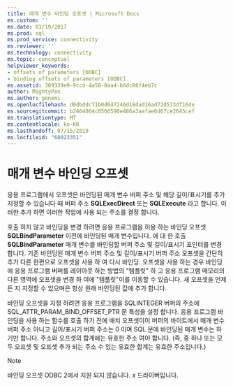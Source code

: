 ```yaml
---
title: 매개 변수 바인딩 오프셋 | Microsoft Docs
ms.custom: ''
ms.date: 01/19/2017
ms.prod: sql
ms.prod_service: connectivity
ms.reviewer: ''
ms.technology: connectivity
ms.topic: conceptual
helpviewer_keywords:
- offsets of parameters [ODBC]
- binding offsets of parameters [ODBC]
ms.assetid: 309339e9-9ccd-4a58-8aa4-b6dc88f4eb7c
author: MightyPen
ms.author: genemi
ms.openlocfilehash: d0dbddc71b0d647246d10dad16ad72d533df16de
ms.sourcegitcommit: b2464064c0566590e486a3aafae6d67ce2645cef
ms.translationtype: MT
ms.contentlocale: ko-KR
ms.lasthandoff: 07/15/2019
ms.locfileid: "68023351"
---
```

# <a name="parameter-binding-offsets"></a>매개 변수 바인딩 오프셋
응용 프로그램에서 오프셋은 바인딩된 매개 변수 버퍼 주소 및 해당 길이/표시기를 추가 지정할 수 있습니다 때 버퍼 주소 **SQLExecDirect** 또는 **SQLExecute** 라고 합니다. 이러한 추가 하면 이러한 작업에 사용 되는 주소를 결정 합니다.  
  
 호출 하지 않고 바인딩을 변경 하려면 응용 프로그램을 허용 하는 바인딩 오프셋 **SQLBindParameter** 이전에 바인딩된 매개 변수입니다. 에 대 한 호출 **SQLBindParameter** 매개 변수를 바인딩할 버퍼 주소 및 길이/표시기 포인터를 변경 합니다. 기존 바인딩된 매개 변수 버퍼 주소 및 길이/표시기 버퍼 주소 오프셋을 간단히 추가 다른 한편으로 오프셋을 사용 하 여 다시 바인딩. 오프셋을 사용 하는 경우 바인딩에 응용 프로그램 버퍼를 레이아웃 하는 방법의 "템플릿" 하 고 응용 프로그램 메모리의 다른 영역에 오프셋을 변경 하 여에 "템플릿"이를 이동할 수 있습니다. 새 오프셋을 언제 든 지 지정할 수 있으며은 항상 원래 바인딩된 값에 추가 합니다.  
  
 바인딩 오프셋을 지정 하려면 응용 프로그램을 SQLINTEGER 버퍼의 주소에 SQL_ATTR_PARAM_BIND_OFFSET_PTR 문 특성을 설정 합니다. 응용 프로그램 바인딩을 사용 하는 함수를 호출 하기 전에 배치 오프셋이이 버퍼의 바이트에서 매개 변수 버퍼 주소 아니고 길이/표시기 버퍼 주소는 0 이며 SQL 문에 바인딩된 매개 변수는 하기만 합니다. 주소와 오프셋의 합계에는 유효한 주소 여야 합니다. (즉, 중 하나 또는 모두 오프셋 및 오프셋 추가 되는 주소 수 있는 유효한 합계는 유효한 주소입니다.)  
  
> [!NOTE]  
>  바인딩 오프셋 ODBC 2에서 지원 되지 않습니다. *x* 드라이버입니다.
